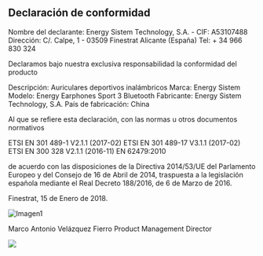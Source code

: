 ## Declaración de conformidad

Nombre del declarante: Energy Sistem Technology, S.A. - CIF: A53107488
Dirección: C/. Calpe, 1 - 03509 Finestrat Alicante (España)
Tel: + 34 966 830 324

Declaramos bajo nuestra exclusiva responsabilidad la conformidad del producto

Descripción: Auriculares deportivos inalámbricos 
Marca: Energy Sistem 
Modelo: Energy Earphones Sport 3 Bluetooth 
Fabricante: Energy Sistem Technology, S.A. 
País de fabricación: China 

Al que se refiere esta declaración, con las normas u otros documentos normativos

ETSI EN 301 489-1 V2.1.1 (2017-02) 
ETSI EN 301 489-17 V3.1.1 (2017-02) 
ETSI EN 300 328 V2.1.1 (2016-11) 
EN 62479:2010 

de acuerdo con las disposiciones de la Directiva 2014/53/UE del Parlamento Europeo y del Consejo de 16 de Abril de 2014, traspuesta a la legislación española mediante el Real Decreto 188/2016, de 6 de Marzo de 2016.

Finestrat, 15 de Enero de 2018.

![Imagen1](http://static.energysistem.com/images/manuals/42178/574c726744d98.jpg)

Marco Antonio Velázquez Fierro
Product Management Director

![](http://static.energysistem.com/images/manuals/39052/54887c2a4f567.jpg)

